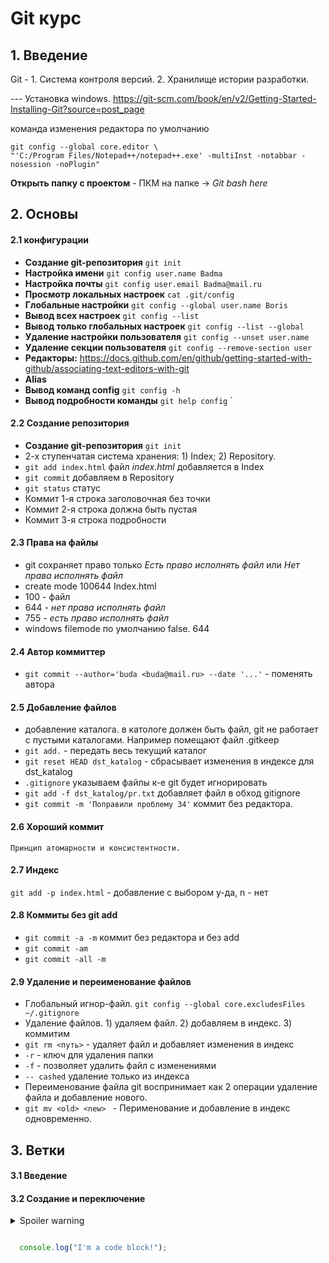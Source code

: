 #                   Git курс

## 1. Введение 
   Git - 1. Система контроля версий. 2. Хранилище истории разработки.

--- Установка windows. https://git-scm.com/book/en/v2/Getting-Started-Installing-Git?source=post_page

команда изменения редактора по умолчанию
```
git config --global core.editor \
"'C:/Program Files/Notepad++/notepad++.exe' -multiInst -notabbar -nosession -noPlugin"
```
 __Открыть папку с проектом__ - ПКМ на папке -> *Git bash here*      
 
## 2. Основы
#### 2.1 конфигурации
   - __Создание git-репозитория__ `git init`
   - __Настройка имени__ `git config user.name Badma`
   - __Настройка почты__ `git config user.email Badma@mail.ru`
   - __Просмотр локальных настроек__ `cat .git/config`
   - __Глобальные настройки__ `git config --global user.name Boris`
   - __Вывод всех настроек__ `git config --list`
   - __Вывод только глобальных настроек__ `git config --list --global`
   - __Удаление настройки пользователя__ `git config --unset user.name`
   - __Удаление секции пользователя__ `git config --remove-section user`
   -  __Редакторы:__ https://docs.github.com/en/github/getting-started-with-github/associating-text-editors-with-git
   - __Alias__ 
   - __Вывод команд config__ `git config -h`
   - __Вывод подробности команды__ `git help config`
   ` 
#### 2.2 Создание репозитория
   - __Создание git-репозитория__ `git init`
   - 2-х ступенчатая система хранения: 1) Index; 2) Repository.
   - `git add index.html` файл _index.html_ добавляется в Index
   - `git commit` добавляем в Repository
   - `git status` статус
   - Коммит 1-я строка заголовочная без точки
   - Коммит 2-я строка должна быть пустая
   - Коммит 3-я строка подробности
 
#### 2.3 Права на файлы
   - git сохраняет право только _Есть право исполнять файл_ или _Нет права исполнять файл_
   - create mode 100644 Index.html
   - 100 - файл
   - 644 - _нет права исполнять файл_
   - 755 - _есть право исполнять файл_
   - windows filemode по умолчанию false. 644  

#### 2.4 Автор коммиттер
   - `git commit --author='buda <buda@mail.ru> --date '...'` - поменять автора

#### 2.5 Добавление файлов
   - добавление каталога. в катологе должен быть файл, git не работает с пустыми каталогами. Например помещают файл .gitkeep 
   - `git add.` - передать весь текущий каталог
   - `git reset HEAD dst_katalog` - сбрасывает изменения в индексе для dst_katalog
   - `.gitignore` указываем файлы к-е git будет игнорировать
   - `git add -f dst_katalog/pr.txt` добавляет файл в обход gitignore
   - `git commit -m 'Поправили проблему 34'` коммит без редактора.

#### 2.6 Хороший коммит
    Принцип атомарности и консистентности.

#### 2.7 Индекс
   `git add -p index.html` - добавление с выбором y-да, n - нет

#### 2.8 Коммиты без git add
   - `git commit -a -m`  коммит без редактора и без add
   - `git commit -am`
   - `git commit -all -m` 

#### 2.9 Удаление и переименование файлов
- Глобальный игнор-файл. `git config --global core.excludesFiles ~/.gitignore`
- Удаление файлов. 1) удаляем файл. 2) добавляем в индекс. 3) коммитим
- `git rm <путь>` - удаляет файл и добавляет изменения в индекс 
- `-r` - ключ для удаления папки
- `-f` - позволяет удалить файл с изменениями
- `-- cashed` удаление только из индекса
- Переименование файла git воспринимает как 2 операции удаление файла и добавление нового. 
- `git mv <old> <new> ` - Перименование и добавление в индекс одновременно.

## 3. Ветки    
#### 3.1 Введение
#### 3.2 Создание и переключение

<details>

  <summary>Spoiler warning</summary>

  

  Spoiler text. Note that it's important to have a space after the summary tag. You should be able to write any markdown you want inside the `<details>` tag... just make sure you close `<details>` afterward.


  ```
  console.log("I'm a code block!");

  ```

  

</details>


```javascript

  console.log("I'm a code block!");

  ```